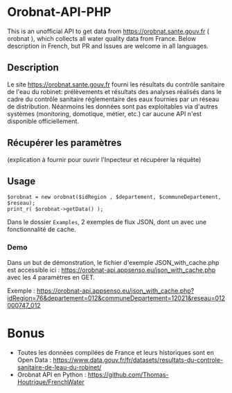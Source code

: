 # Orobnat-API-PHP
This is an unofficial API to get data from https://orobnat.sante.gouv.fr ( orobnat ), which collects all water quality data from France. 
Below description in French, but PR and Issues are welcome in all languages. 


## Description 
Le site https://orobnat.sante.gouv.fr fourni les résultats du contrôle sanitaire de l'eau du robinet: prélèvements et résultats des analyses réalisés dans le cadre du contrôle sanitaire réglementaire des eaux fournies par un réseau de distribution. Néanmoins les données sont pas exploitables via d'autres systèmes (monitoring, domotique, métier, etc.) car aucune API n'est disponible officiellement. 


## Récupérer les paramètres
(explication à fournir pour ouvrir l'Inpecteur et récupérer la réquête)  


## Usage
 
    $orobnat = new orobnat($idRegion , $departement, $communeDepartement, $reseau);
    print_r( $orobnat->getData() );

Dans le dossier `Examples`, 2 exemples de flux JSON, dont un avec une fonctionnalité de cache. 


### Demo
Dans un but de démonstration, le fichier d'exemple JSON_with_cache.php est accessible ici : https://orobnat-api.appsenso.eu/json_with_cache.php avec les 4 paramètres en GET. 

Exemple :  https://orobnat-api.appsenso.eu/json_with_cache.php?idRegion=76&departement=012&communeDepartement=12021&reseau=012000747_012



# Bonus
- Toutes les données compilées de France et leurs historiques sont en Open Data : https://www.data.gouv.fr/fr/datasets/resultats-du-controle-sanitaire-de-leau-du-robinet/ 
- Orobnat API en Python : https://github.com/Thomas-Houtrique/FrenchWater
